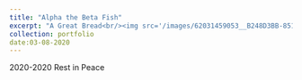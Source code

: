 ```yaml
---
title: "Alpha the Beta Fish"
excerpt: "A Great Bread<br/><img src='/images/62031459053__B248D3BB-851A-4327-809D-3CC271339F43.jpeg'>"
collection: portfolio
date:03-08-2020
---
```

2020-2020
Rest in Peace
